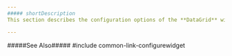 ```yaml
---
##### shortDescription
This section describes the configuration options of the **DataGrid** widget.

---
```

#####See Also#####
#include common-link-configurewidget